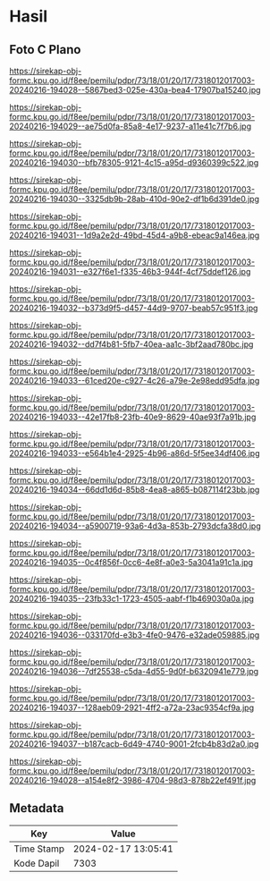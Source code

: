 # Hasil

## Foto C Plano

https://sirekap-obj-formc.kpu.go.id/f8ee/pemilu/pdpr/73/18/01/20/17/7318012017003-20240216-194028--5867bed3-025e-430a-bea4-17907ba15240.jpg

https://sirekap-obj-formc.kpu.go.id/f8ee/pemilu/pdpr/73/18/01/20/17/7318012017003-20240216-194029--ae75d0fa-85a8-4e17-9237-a11e41c7f7b6.jpg

https://sirekap-obj-formc.kpu.go.id/f8ee/pemilu/pdpr/73/18/01/20/17/7318012017003-20240216-194030--bfb78305-9121-4c15-a95d-d9360399c522.jpg

https://sirekap-obj-formc.kpu.go.id/f8ee/pemilu/pdpr/73/18/01/20/17/7318012017003-20240216-194030--3325db9b-28ab-410d-90e2-df1b6d391de0.jpg

https://sirekap-obj-formc.kpu.go.id/f8ee/pemilu/pdpr/73/18/01/20/17/7318012017003-20240216-194031--1d9a2e2d-49bd-45d4-a9b8-ebeac9a146ea.jpg

https://sirekap-obj-formc.kpu.go.id/f8ee/pemilu/pdpr/73/18/01/20/17/7318012017003-20240216-194031--e327f6e1-f335-46b3-944f-4cf75ddef126.jpg

https://sirekap-obj-formc.kpu.go.id/f8ee/pemilu/pdpr/73/18/01/20/17/7318012017003-20240216-194032--b373d9f5-d457-44d9-9707-beab57c951f3.jpg

https://sirekap-obj-formc.kpu.go.id/f8ee/pemilu/pdpr/73/18/01/20/17/7318012017003-20240216-194032--dd7f4b81-5fb7-40ea-aa1c-3bf2aad780bc.jpg

https://sirekap-obj-formc.kpu.go.id/f8ee/pemilu/pdpr/73/18/01/20/17/7318012017003-20240216-194033--61ced20e-c927-4c26-a79e-2e98edd95dfa.jpg

https://sirekap-obj-formc.kpu.go.id/f8ee/pemilu/pdpr/73/18/01/20/17/7318012017003-20240216-194033--42e17fb8-23fb-40e9-8629-40ae93f7a91b.jpg

https://sirekap-obj-formc.kpu.go.id/f8ee/pemilu/pdpr/73/18/01/20/17/7318012017003-20240216-194033--e564b1e4-2925-4b96-a86d-5f5ee34df406.jpg

https://sirekap-obj-formc.kpu.go.id/f8ee/pemilu/pdpr/73/18/01/20/17/7318012017003-20240216-194034--66dd1d6d-85b8-4ea8-a865-b087114f23bb.jpg

https://sirekap-obj-formc.kpu.go.id/f8ee/pemilu/pdpr/73/18/01/20/17/7318012017003-20240216-194034--a5900719-93a6-4d3a-853b-2793dcfa38d0.jpg

https://sirekap-obj-formc.kpu.go.id/f8ee/pemilu/pdpr/73/18/01/20/17/7318012017003-20240216-194035--0c4f856f-0cc6-4e8f-a0e3-5a3041a91c1a.jpg

https://sirekap-obj-formc.kpu.go.id/f8ee/pemilu/pdpr/73/18/01/20/17/7318012017003-20240216-194035--23fb33c1-1723-4505-aabf-f1b469030a0a.jpg

https://sirekap-obj-formc.kpu.go.id/f8ee/pemilu/pdpr/73/18/01/20/17/7318012017003-20240216-194036--033170fd-e3b3-4fe0-9476-e32ade059885.jpg

https://sirekap-obj-formc.kpu.go.id/f8ee/pemilu/pdpr/73/18/01/20/17/7318012017003-20240216-194036--7df25538-c5da-4d55-9d0f-b6320941e779.jpg

https://sirekap-obj-formc.kpu.go.id/f8ee/pemilu/pdpr/73/18/01/20/17/7318012017003-20240216-194037--128aeb09-2921-4ff2-a72a-23ac9354cf9a.jpg

https://sirekap-obj-formc.kpu.go.id/f8ee/pemilu/pdpr/73/18/01/20/17/7318012017003-20240216-194037--b187cacb-6d49-4740-9001-2fcb4b83d2a0.jpg

https://sirekap-obj-formc.kpu.go.id/f8ee/pemilu/pdpr/73/18/01/20/17/7318012017003-20240216-194028--a154e8f2-3986-4704-98d3-878b22ef491f.jpg


## Metadata

| Key        | Value               |
| ---------- | ------------------- |
| Time Stamp | 2024-02-17 13:05:41 |
| Kode Dapil | 7303                |




